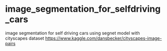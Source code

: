 # image_segmentation_for_selfdriving_cars
image segmentation for self driving cars using segnet model with cityscapes dataset
 https://www.kaggle.com/dansbecker/cityscapes-image-pairs
